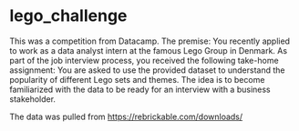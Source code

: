 # lego_challenge
This was a competition from Datacamp. 
The premise: You recently applied to work as a data analyst intern at the famous Lego Group in Denmark. As part of the job interview process, you received the following take-home assignment: You are asked to use the provided dataset to understand the popularity of different Lego sets and themes. The idea is to become familiarized with the data to be ready for an interview with a business stakeholder.

The data was pulled from https://rebrickable.com/downloads/
